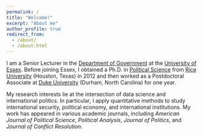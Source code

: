 ```yaml
---
permalink: /
title: "Welcome!"
excerpt: "About me"
author_profile: true
redirect_from: 
  - /about/
  - /about.html
---
```


I am a Senior Lecturer in the [Department of Government](https://www.essex.ac.uk/departments/government) at the [University of Essex](https://www.essex.ac.uk/). Before joining Essex, I obtained a Ph.D. in [Political Science](https://politicalscience.rice.edu/) from [Rice University](https://rice.edu/) (Houston, Texas) in 2012 and then worked as a Postdoctoral Associate at [Duke University](https://duke.edu/) (Durham, North Carolina) for one year. 

My research interests lie at the intersection of data science and international politics. In particular, I apply quantitative methods to study international security, political economy, and international institutions.  My work has appeared in various academic journals, including <i>American Journal of Political Science</i>, <i>Political Analysis</i>, <i>Journal of Politics</i>, and <i>Journal of Conflict Resolution</i>. 
